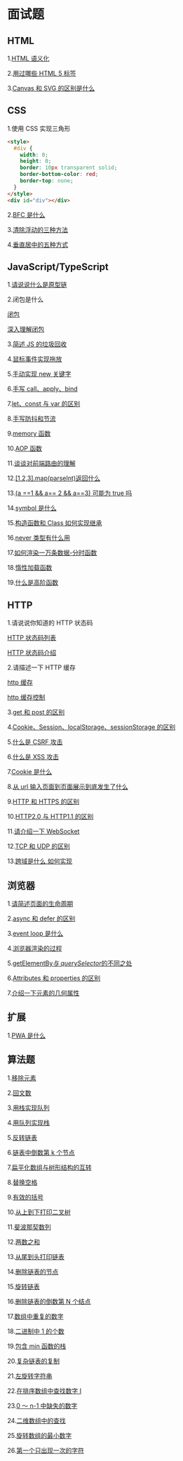 # 面试题

## HTML

1.[HTML 语义化](https://github.com/18888628835/Interview/blob/main/HTML面试题.md#HTML语义化)

2.[用过哪些 HTML 5 标签](https://github.com/18888628835/Interview/blob/main/HTML面试题.md#用过哪些HTML5标签)

3.[Canvas 和 SVG 的区别是什么](https://github.com/18888628835/Interview/blob/main/HTML面试题.md#Canvas和SVG的区别是什么)

## CSS

1.使用 CSS 实现三角形

```html
<style>
  #div {
    width: 0;
    height: 0;
    border: 10px transparent solid;
    border-bottom-color: red;
    border-top: none;
  }
</style>
<div id="div"></div>
```

2.[BFC 是什么](https://github.com/18888628835/Interview/issues/9)

3.[清除浮动的三种方法](https://github.com/18888628835/Interview/issues/10)

4.[垂直居中的五种方式](https://github.com/18888628835/Interview/issues/7)

## JavaScript/TypeScript

1.[请说说什么是原型链](https://github.com/18888628835/Blog/issues/1)

2.闭包是什么

[闭包](<https://github.com/18888628835/Blog/blob/main/JavaScript设计模式/JavaScript设计模式与开发实践读书笔记(基础篇).md#31-闭包>)

[深入理解闭包](https://github.com/18888628835/Blog/issues/7)

3.[简述 JS 的垃圾回收](https://github.com/18888628835/Blog/issues/8)

4.[鼠标事件实现拖放](https://github.com/18888628835/Blog/blob/main/浏览器/UI事件.md#31-鼠标事件实现拖放)

5.[手动实现 new 关键字](https://github.com/18888628835/Blog/issues/40)

6.[手写 call、apply、bind](https://github.com/18888628835/Blog/issues/41)

7.[let、const 与 var 的区别](https://github.com/18888628835/Blog/issues/11)

8.[手写防抖和节流](https://github.com/18888628835/Interview/issues/12)

9.[memory 函数](https://github.com/18888628835/Blog/issues/43)

10.[AOP 函数](<https://github.com/18888628835/Blog/blob/main/JavaScript设计模式/JavaScript设计模式与开发实践读书笔记(基础篇).md#323-高阶函数实现aop>)

11.[谈谈对前端路由的理解](https://github.com/18888628835/Interview/issues/17)

12.[[1,2,3].map(parseInt)返回什么](https://github.com/18888628835/Interview/issues/16)

13.[(a ==1 && a== 2 && a==3) 可能为 true 吗](https://github.com/18888628835/Interview/issues/16)

14.[symbol 是什么](https://github.com/18888628835/Blog/issues/19)

15.[构造函数和 Class 如何实现继承](https://github.com/18888628835/Interview/issues/6)

16.[never 类型有什么用](https://github.com/18888628835/Interview/issues/13)

17.[如何渲染一万条数据-分时函数](<https://github.com/18888628835/Blog/blob/main/JavaScript设计模式/JavaScript设计模式与开发实践读书笔记(基础篇).md#324-高阶函数的其他应用>)

18.[惰性加载函数](<https://github.com/18888628835/Blog/blob/main/JavaScript设计模式/JavaScript设计模式与开发实践读书笔记(基础篇).md#324-高阶函数的其他应用>)

19.[什么是高阶函数](<https://github.com/18888628835/Blog/blob/main/JavaScript设计模式/JavaScript设计模式与开发实践读书笔记(基础篇).md#32-高阶函数>)

## HTTP

1.请说说你知道的 HTTP 状态码

[HTTP 状态码列表](https://github.com/18888628835/Interview/blob/main/HTTP面试题.md#http-%E7%8A%B6%E6%80%81%E7%A0%81)

[HTTP 状态码介绍](https://github.com/18888628835/Blog/issues/31)

2.请描述一下 HTTP 缓存

[http 缓存](https://github.com/18888628835/Interview/blob/main/HTTP面试题.md#http-%E7%BC%93%E5%AD%98)

[http 缓存控制](https://github.com/18888628835/Blog/issues/36)

3.[get 和 post 的区别](https://github.com/18888628835/Interview/blob/main/HTTP面试题#get-%E5%92%8C-post-%E7%9A%84%E5%8C%BA%E5%88%AB)

4.[Cookie、Session、localStorage、sessionStorage 的区别](https://github.com/18888628835/Interview/blob/main/HTTP面试题.md#cookiesessionlocalstoragesessionstorage)

5.[什么是 CSRF 攻击](https://github.com/18888628835/Interview/blob/main/HTTP面试题.md#csrf%E6%94%BB%E5%87%BB)

6.[什么是 XSS 攻击](https://github.com/18888628835/Interview/blob/main/HTTP面试题.md#xss%E6%94%BB%E5%87%BB)

7.[Cookie 是什么](https://github.com/18888628835/Blog/issues/35)

8.[从 url 输入页面到页面展示到底发生了什么](https://github.com/18888628835/Blog/issues/27)

9.[HTTP 和 HTTPS 的区别](https://github.com/18888628835/Interview/blob/main/HTTP面试题.md#http%E5%92%8Chttps)

10.[HTTP2.0 与 HTTP1.1 的区别](https://github.com/18888628835/Interview/blob/main/HTTP面试题.md#http20)

11.[请介绍一下 WebSocket](https://github.com/18888628835/Blog/blob/main/JavaScript/WebSocket.md#websocket简介)

12.[TCP 和 UDP 的区别](https://github.com/18888628835/Interview/blob/main/HTTP面试题.md#TCP和UDP的区别)

13.[跨域是什么,如何实现](https://github.com/18888628835/Interview/issues/11)

## 浏览器

1.[请简述页面的生命周期](https://github.com/18888628835/Blog/blob/main/浏览器/浏览器加载文档和资源.md#页面生命周期)

2.[async 和 defer 的区别](https://github.com/18888628835/Blog/blob/main/浏览器/浏览器加载文档和资源.md#脚本加载)

3.[event loop 是什么](https://github.com/18888628835/Blog/blob/main/浏览器/事件循环.md)

4.[浏览器渲染的过程](https://github.com/18888628835/Blog/blob/main/浏览器/浏览器渲染过程.md#浏览器渲染)

5.[getElementBy*与 querySelector*的不同之处](https://github.com/18888628835/Blog/blob/main/浏览器/Document.md#44-实时的集合)

6.[Attributes 和 properties 的区别](https://github.com/18888628835/Blog/blob/main/浏览器/Document.md#五attributes-和-properties)

7.[介绍一下元素的几何属性](https://github.com/18888628835/Blog/blob/main/浏览器/Document.md#八元素大小和滚动)

## 扩展

1.[PWA 是什么](https://github.com/18888628835/Blog/blob/main/Flutter/H5手机App开发概念.md#31-pwa)

## 算法题

1.[移除元素](https://leetcode-cn.com/problems/remove-element/)

2.[回文数](https://leetcode-cn.com/problems/palindrome-number/)

3.[用栈实现队列](https://leetcode-cn.com/problems/implement-queue-using-stacks/)

4.[用队列实现栈](https://leetcode-cn.com/problems/implement-stack-using-queues/)

5.[反转链表](https://leetcode-cn.com/problems/reverse-linked-list/)

6.[链表中倒数第 k 个节点](https://leetcode-cn.com/problems/lian-biao-zhong-dao-shu-di-kge-jie-dian-lcof/)

7.[扁平化数组与树形结构的互转](https://github.com/18888628835/Blog/issues/65)

8.[替换空格](https://leetcode-cn.com/problems/ti-huan-kong-ge-lcof/)

9.[有效的括号](https://leetcode-cn.com/problems/valid-parentheses/)

10.[从上到下打印二叉树](https://leetcode-cn.com/problems/cong-shang-dao-xia-da-yin-er-cha-shu-lcof/)

11.[斐波那契数列](https://leetcode-cn.com/problems/fei-bo-na-qi-shu-lie-lcof/)

12.[两数之和](https://leetcode-cn.com/problems/two-sum/)

13.[从尾到头打印链表](https://leetcode-cn.com/problems/cong-wei-dao-tou-da-yin-lian-biao-lcof/)

14.[删除链表的节点](https://leetcode-cn.com/problems/shan-chu-lian-biao-de-jie-dian-lcof/submissions/)

15.[旋转链表](https://leetcode-cn.com/problems/rotate-list/)

16.[删除链表的倒数第 N 个结点](https://leetcode-cn.com/problems/remove-nth-node-from-end-of-list/submissions/)

17.[数组中重复的数字](https://leetcode-cn.com/problems/shu-zu-zhong-zhong-fu-de-shu-zi-lcof/)

18.[二进制中 1 的个数](https://leetcode-cn.com/problems/er-jin-zhi-zhong-1de-ge-shu-lcof/)

19.[包含 min 函数的栈](https://leetcode-cn.com/problems/bao-han-minhan-shu-de-zhan-lcof/)

20.[复杂链表的复制](https://leetcode-cn.com/problems/fu-za-lian-biao-de-fu-zhi-lcof/)

21.[左旋转字符串](https://leetcode-cn.com/problems/zuo-xuan-zhuan-zi-fu-chuan-lcof/)

22.[在排序数组中查找数字 I](https://leetcode-cn.com/problems/zai-pai-xu-shu-zu-zhong-cha-zhao-shu-zi-lcof/)

23.[0 ～ n-1 中缺失的数字](https://leetcode-cn.com/problems/que-shi-de-shu-zi-lcof/)

24.[二维数组中的查找](https://leetcode-cn.com/problems/er-wei-shu-zu-zhong-de-cha-zhao-lcof/)

25.[旋转数组的最小数字](https://leetcode-cn.com/problems/xuan-zhuan-shu-zu-de-zui-xiao-shu-zi-lcof/)

26.[第一个只出现一次的字符](https://leetcode-cn.com/problems/di-yi-ge-zhi-chu-xian-yi-ci-de-zi-fu-lcof/)
